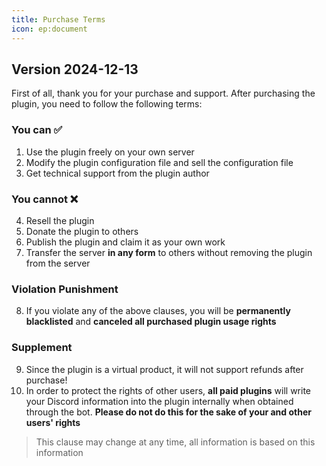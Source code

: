 ```yaml
---
title: Purchase Terms
icon: ep:document
---
```


## Version 2024-12-13

First of all, thank you for your purchase and support. After purchasing the plugin, you need to follow the following terms:

### You can ✅
1. Use the plugin freely on your own server
2. Modify the plugin configuration file and sell the configuration file
3. Get technical support from the plugin author

### You cannot ❌
4. Resell the plugin
5. Donate the plugin to others
6. Publish the plugin and claim it as your own work
7. Transfer the server **in any form** to others without removing the plugin from the server

### Violation Punishment
8. If you violate any of the above clauses, you will be **permanently blacklisted** and **canceled all purchased plugin usage rights**

### Supplement
9. Since the plugin is a virtual product, it will not support refunds after purchase!
10. In order to protect the rights of other users, **all paid plugins** will write your Discord information into the plugin internally when obtained through the bot. **Please do not do this for the sake of your and other users' rights**

> This clause may change at any time, all information is based on this information